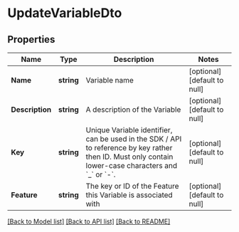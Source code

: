 # UpdateVariableDto

## Properties
Name | Type | Description | Notes
------------ | ------------- | ------------- | -------------
**Name** | **string** | Variable name | [optional] [default to null]
**Description** | **string** | A description of the Variable | [optional] [default to null]
**Key** | **string** | Unique Variable identifier, can be used in the SDK / API to reference by key rather then ID. Must only contain lower-case characters and &#x60;_&#x60; or &#x60;-&#x60;. | [optional] [default to null]
**Feature** | **string** | The key or ID of the Feature this Variable is associated with | [optional] [default to null]

[[Back to Model list]](../README.md#documentation-for-models) [[Back to API list]](../README.md#documentation-for-api-endpoints) [[Back to README]](../README.md)

